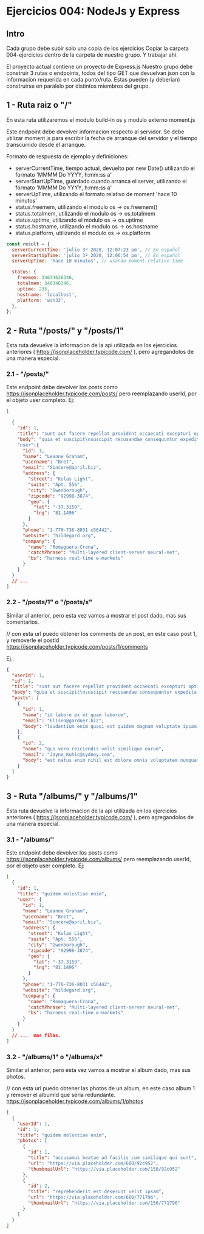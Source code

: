 # Ejercicios 004: NodeJs y Express

## Intro

Cada grupo debe subir solo una copia de los ejercicios
Copiar la carpeta 004-ejercicios dentro de la carpeta de nuestro grupo. Y trabajar ahi.

El proyecto actual contiene un proyecto de Express.js
Nuestro grupo debe construir 3 rutas o endpoints, todos del tipo GET que devuelvan json con la informacion requerida en cada punto/ruta.
Estas pueden (y deberian) construirse en paralelo por distintos miembros del grupo.

## 1 - Ruta raiz o "/"

En esta ruta utilizaremos el modulo build-in os y modulo externo moment.js

Este endpoint debe devolver informacion respecto al servidor. Se debe utilizar moment js para escribir la fecha de arranque del servidor y el tiempo transcurrido desde el arranque.

Formato de respuesta de ejemplo y definiciones:

- serverCurrentTime, tiempo actual, devuelto por new Date() utilizando el formato 'MMMM Do YYYY, h:mm:ss a'
- serverStartUpTime, guardado cuando arranca el server, utilizando el formato 'MMMM Do YYYY, h:mm:ss a'
- serverUpTime, utilizando el formato relativo de moment 'hace 10 minutos'
- status.freemem, utilizando el modulo os -> os.freemem()
- status.totalmem, utilizando el modulo os -> os.totalmem
- status.uptime, utilizando el modulo os -> os.uptime
- status.hostname, utilizando el modulo os -> os.hostname
- status.platform, utilizando el modulo os -> os.platform

```javascript
const result = {
  serverCurrentTime: 'julio 3º 2020, 12:07:23 pm', // En español
  serverStartUpTime: 'julio 3º 2020, 12:06:54 pm', // En español
  serverUpTime: 'hace 10 minutos', // usando moment relative time

  status: {
    freemem: 34634636346,
    totalmem: 346346346,
    uptime: 235,
    hostname: 'localhost',
    platform: 'win32',
  },
};
```

## 2 - Ruta "/posts/" y "/posts/1"

Esta ruta devuelve la informacion de la api utilizada en los ejercicios anteriores ( https://jsonplaceholder.typicode.com/ ), pero agregandolos de una manera especial.

### 2.1 - "/posts/"

Este endpoint debe devolver los posts como https://jsonplaceholder.typicode.com/posts/ pero reemplazando userId, por el objeto user completo.
Ej:

```json
[

  {
    "id": 1,
    "title": "sunt aut facere repellat provident occaecati excepturi optio reprehenderit",
    "body": "quia et suscipit\nsuscipit recusandae consequuntur expedita et cum\nreprehenderit molestiae ut ut quas totam\nnostrum rerum est autem sunt rem eveniet architecto"
    "user":{
      "id": 1,
      "name": "Leanne Graham",
      "username": "Bret",
      "email": "Sincere@april.biz",
      "address": {
        "street": "Kulas Light",
        "suite": "Apt. 556",
        "city": "Gwenborough",
        "zipcode": "92998-3874",
        "geo": {
          "lat": "-37.3159",
          "lng": "81.1496"
        }
      },
      "phone": "1-770-736-8031 x56442",
      "website": "hildegard.org",
      "company": {
        "name": "Romaguera-Crona",
        "catchPhrase": "Multi-layered client-server neural-net",
        "bs": "harness real-time e-markets"
      }
    }
  }
  // ...
]
```

### 2.2 - "/posts/1" o "/posts/x"

Similar al anterior, pero esta vez vamos a mostrar el post dado, mas sus comentarios.

// con esta url puedo obtener los comments de un post, en este caso post 1, y removerle el postId
https://jsonplaceholder.typicode.com/posts/1/comments

Ej.:

```json
{
  "userId": 1,
  "id": 1,
  "title": "sunt aut facere repellat provident occaecati excepturi optio reprehenderit",
  "body": "quia et suscipit\nsuscipit recusandae consequuntur expedita et cum\nreprehenderit molestiae ut ut quas totam\nnostrum rerum est autem sunt rem eveniet architecto",
  "posts": [
    {
      "id": 1,
      "name": "id labore ex et quam laborum",
      "email": "Eliseo@gardner.biz",
      "body": "laudantium enim quasi est quidem magnam voluptate ipsam eos\ntempora quo necessitatibus\ndolor quam autem quasi\nreiciendis et nam sapiente accusantium"
    },
    {
      "id": 2,
      "name": "quo vero reiciendis velit similique earum",
      "email": "Jayne_Kuhic@sydney.com",
      "body": "est natus enim nihil est dolore omnis voluptatem numquam\net omnis occaecati quod ullam at\nvoluptatem error expedita pariatur\nnihil sint nostrum voluptatem reiciendis et"
    }
  ]
}
```

## 3 - Ruta "/albums/" y "/albums/1"

Esta ruta devuelve la informacion de la api utilizada en los ejercicios anteriores ( https://jsonplaceholder.typicode.com/ ), pero agregandolos de una manera especial.

### 3.1 - "/albums/"

Este endpoint debe devolver los posts como https://jsonplaceholder.typicode.com/albums/ pero reemplazando userId, por el objeto user completo.
Ej:

```json
[
  {
    "id": 1,
    "title": "quidem molestiae enim",
    "user": {
      "id": 1,
      "name": "Leanne Graham",
      "username": "Bret",
      "email": "Sincere@april.biz",
      "address": {
        "street": "Kulas Light",
        "suite": "Apt. 556",
        "city": "Gwenborough",
        "zipcode": "92998-3874",
        "geo": {
          "lat": "-37.3159",
          "lng": "81.1496"
        }
      },
      "phone": "1-770-736-8031 x56442",
      "website": "hildegard.org",
      "company": {
        "name": "Romaguera-Crona",
        "catchPhrase": "Multi-layered client-server neural-net",
        "bs": "harness real-time e-markets"
      }
    }
  }
  // ...  mas filas.
]
```

### 3.2 - "/albums/1" o "/albums/x"

Similar al anterior, pero esta vez vamos a mostrar el album dado, mas sus photos.

// con esta url puedo obtener las photos de un album, en este caso album 1 y remover el albumId que seria redundante.
https://jsonplaceholder.typicode.com/albums/1/photos

```json
[
  {
    "userId": 1,
    "id": 1,
    "title": "quidem molestiae enim",
    "photos": [
      {
        "id": 1,
        "title": "accusamus beatae ad facilis cum similique qui sunt",
        "url": "https://via.placeholder.com/600/92c952",
        "thumbnailUrl": "https://via.placeholder.com/150/92c952"
      },
      {
        "id": 2,
        "title": "reprehenderit est deserunt velit ipsam",
        "url": "https://via.placeholder.com/600/771796",
        "thumbnailUrl": "https://via.placeholder.com/150/771796"
      }
    ]
  }
]
```
